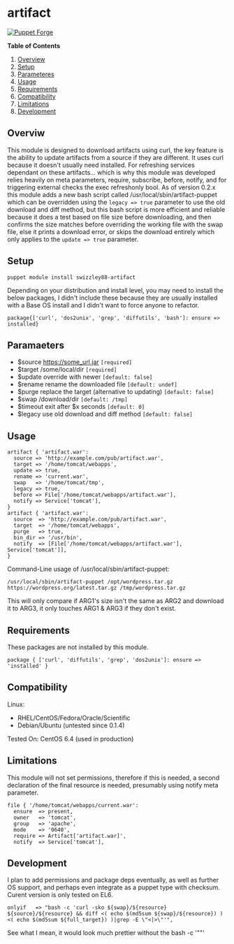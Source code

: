 # artifact #

[![Puppet Forge](https://img.shields.io/badge/puppetforge-v0.2.5-blue.svg)](https://forge.puppetlabs.com/swizzley88/artifact)

**Table of Contents**

1. [Overview](#overview)
2. [Setup](#setup)
3. [Parameteres](#parameters)
4. [Usage](#usage)
5. [Requirements](#requirements)
6. [Compatibility](#compatibility)
7. [Limitations](#limitations)
8. [Development](#development)
    
## Overviw

This module is designed to download artifacts using curl, the key feature is the ability to update artifacts from a source if they are different. It uses curl because it doesn't usually need installed. For refreshing services dependant on these artifacts... which is why this module was developed relies heavily on meta parameters, require, subscribe, before, notify, and for triggering external checks the exec refreshonly bool. As of version 0.2.x this module adds a new bash script called /usr/local/sbin/artifact-puppet which can be overridden using the ```legacy => true``` parameter to use the old download and diff method, but this bash script is more efficient and reliable because it does a test based on file size before downloading, and then confirms the size matches before overriding the working file with the swap file, else it prints a download error, or skips the download entirely which only applies to the ```update => true``` parameter. 

## Setup

```puppet module install swizzley88-artifact```

Depending on your distribution and install level, you may need to install the below packages, I didn't include these because they are usually installed with a Base OS install and I didn't want to force anyone to refactor.

```
package{['curl', 'dos2unix', 'grep', 'diffutils', 'bash']: ensure => installed}
```

## Paramaeters

  * $source  https://some_url.jar ```[required]```
  * $target  /some/local/dir ```[required]```
  * $update  override with newer ```[default: false]```
  * $rename  rename the downloaded file ```[default: undef]```
  * $purge   replace the target (alternative to updating) ```[default: false]```
  * $swap    /download/dir ```[default: /tmp]```
  * $timeout exit after $x seconds ```[default: 0]```
  * $legacy  use old download and diff method ```[default: false]```

## Usage

```
artifact { 'artifact.war': 
  source => 'http://example.com/pub/artifact.war', 
  target => '/home/tomcat/webapps', 
  update => true,
  rename => 'current.war',
  swap   => '/home/tomcat/tmp',
  legacy => true,
  before => File['/home/tomcat/webapps/artifact.war'],
  notify => Service['tomcat'],
}
artifact { 'artifact.war': 
  source  => 'http://example.com/pub/artifact.war', 
  target  => '/home/tomcat/webapps', 
  purge   => true,
  bin_dir => '/usr/bin',
  notify  => [File['/home/tomcat/webapps/artifact.war'], Service['tomcat']],
}
```

Command-Line usage of /usr/local/sbin/artifact-puppet:

```
/usr/local/sbin/artifact-puppet /opt/wordpress.tar.gz https://wordpress.org/latest.tar.gz /tmp/wordpress.tar.gz
```

This will only compare if ARG1's size isn't the same as ARG2 and download it to ARG3, it only touches ARG1 & ARG3 if they don't exist.

## Requirements

These packages are not installed by this module.

```
package { ['curl', 'diffutils', 'grep', 'dos2unix']: ensure => 'installed' }
```
## Compatibility

Linux:

 * RHEL/CentOS/Fedora/Oracle/Scientific
 * Debian/Ubuntu (untested since 0.1.4)
 
Tested On: CentOS 6.4 (used in production)

## Limitations

This module will not set permissions, therefore if this is needed, a second declaration of the final resource is needed, presumably using notify meta parameter.
```
file { '/home/tomcat/webapps/current.war': 
  ensure  => present,
  owner   => 'tomcat',
  group   => 'apache',
  mode    => '0640',
  require => Artifact['artifact.war]',
  notify  => Service['tomcat'],
```

## Development

I plan to add permissions and package deps eventually, as well as further OS support, and perhaps even integrate as a puppet type with checksum. Curent version is only tested on EL6. 

```
onlyif   => "bash -c 'curl -sko ${swap}/${resource} ${source}/${resource} && diff <( echo $(md5sum ${swap}/${resource}) ) <( echo $(md5sum ${full_target}) )|grep -E \"<|>\"'",
```

See what I mean, it would look much prettier without the bash -c '\"\"'

